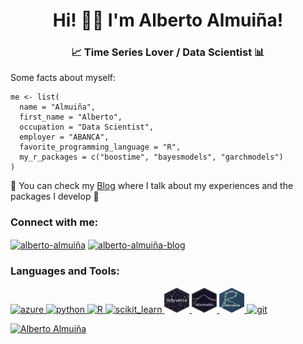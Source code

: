<h1 align="center">Hi! 👋🏼 I'm Alberto Almuiña!</h1>
<h3 align="center"> 📈 Time Series Lover / Data Scientist 📊</h3>

Some facts about myself:

```
me <- list(
  name = "Almuiña",
  first_name = "Alberto",
  occupation = "Data Scientist",
  employer = "ABANCA",
  favorite_programming_language = "R",
  my_r_packages = c("boostime", "bayesmodels", "garchmodels")
)
```

📌 You can check my [Blog](https://albertoalmuinha.com/) where I talk about my experiences and the packages I develop 📖

<h3 align="left">Connect with me:</h3>
<p align="left">
<a href="https://www.linkedin.com/in/alberto-almui%C3%B1a-b1176881/" target="blank"><img align="center" src="https://cdn.jsdelivr.net/npm/simple-icons@3.0.1/icons/linkedin.svg" alt="alberto-almuiña" height="30" width="40" /></a> <a href="https://albertoalmuinha.com/" target="blank"><img align="center" src="https://shields.io/badge/Blog%20Posts-Proyectos-brightgreen" alt="alberto-almuiña-blog" height="30" width="140" /></a>
</p>

<h3 align="left">Languages and Tools:</h3>
<p align="left"> <a href="https://azure.microsoft.com/es-es/" target="_blank"> <img src="https://upload.wikimedia.org/wikipedia/commons/a/a8/Microsoft_Azure_Logo.svg" alt="azure" width="80" height="80"/> </a> <a href="https://www.python.org" target="_blank"> <img src="https://i1.wp.com/www.inferencelab.com/wp-content/uploads/Python-logo-notext.svg_.png?w=1024" alt="python" width="40" height="40"/> </a> <a href="https://www.r-project.org/" target="_blank"> <img src="https://www.r-project.org/logo/Rlogo.svg" alt="R" width="40" height="40"/> </a> <a href="https://scikit-learn.org/" target="_blank"> <img src="https://upload.wikimedia.org/wikipedia/commons/0/05/Scikit_learn_logo_small.svg" alt="scikit_learn" alt="scikit" width="40" height="40"/> </a> <a href="https://www.tidyverse.org/" target="_blank"> <img src="https://github.com/rstudio/hex-stickers/blob/master/SVG/tidyverse.svg" alt="tidyverse" width="40" height="40" </a> <a href="https://www.tidymodels.org/" target="_blank"> <img src="https://github.com/rstudio/hex-stickers/blob/master/SVG/tidymodels.svg" alt="tidymodels" width="40" height="40" </a> <a href="https://rstudio.github.io/reticulate/" target="_blank"> <img src="https://github.com/rstudio/hex-stickers/blob/master/SVG/reticulate.svg" alt="reticulate" width="40" height="40" </a> <a href="https://git-scm.com/" target="_blank"> <img src="https://www.vectorlogo.zone/logos/git-scm/git-scm-icon.svg" alt="git" width="40" height="40"/></p>

![Alberto Almuiña](https://github-readme-stats.vercel.app/api?username=AlbertoAlmuinha&show_icons=true)
